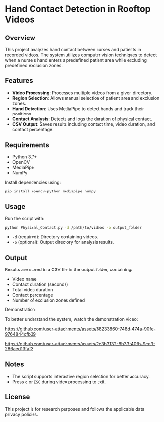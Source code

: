 # Hand Contact Detection in Rooftop Videos

## Overview
This project analyzes hand contact between nurses and patients in recorded videos. The system utilizes computer vision techniques to detect when a nurse's hand enters a predefined patient area while excluding predefined exclusion zones.

## Features
- **Video Processing**: Processes multiple videos from a given directory.
- **Region Selection**: Allows manual selection of patient area and exclusion zones.
- **Hand Detection**: Uses MediaPipe to detect hands and track their positions.
- **Contact Analysis**: Detects and logs the duration of physical contact.
- **CSV Output**: Saves results including contact time, video duration, and contact percentage.

## Requirements
- Python 3.7+
- OpenCV
- MediaPipe
- NumPy

Install dependencies using:
```sh
pip install opencv-python mediapipe numpy
```

## Usage
Run the script with:
```sh
python Physical_Contact.py -d /path/to/videos -o output_folder
```
- `-d` (required): Directory containing videos.
- `-o` (optional): Output directory for analysis results.

## Output
Results are stored in a CSV file in the output folder, containing:
- Video name
- Contact duration (seconds)
- Total video duration
- Contact percentage
- Number of exclusion zones defined

Demonstration

To better understand the system, watch the demonstration video:

https://github.com/user-attachments/assets/88233860-748d-474a-90fe-9764844cfb39

https://github.com/user-attachments/assets/2c3b3132-8b33-40fb-9ce3-286aed13faf3



## Notes
- The script supports interactive region selection for better accuracy.
- Press `q` or `ESC` during video processing to exit.

## License
This project is for research purposes and follows the applicable data privacy policies.


